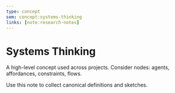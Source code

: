 ```yaml
---
type: concept
sem: concept:systems-thinking
links: [note:research-notes]
---
```


# Systems Thinking

A high-level concept used across projects. Consider nodes: agents, affordances,
constraints, flows.

Use this note to collect canonical definitions and sketches.

